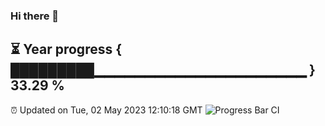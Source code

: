 ### Hi there 👋
⏳ Year progress { █████████▁▁▁▁▁▁▁▁▁▁▁▁▁▁▁▁▁▁▁▁▁ } 33.29 %
---
⏰ Updated on Tue, 02 May 2023 12:10:18 GMT
![Progress Bar CI](https://github.com/Moyi321/Moyi321/workflows/Progress%20Bar%20CI/badge.svg)
